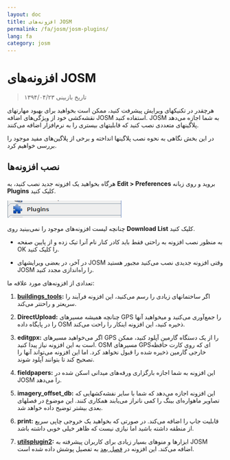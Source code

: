 ```yaml
---
layout: doc
title: افزونه‌های JOSM
permalink: /fa/josm/josm-plugins/
lang: fa
category: josm
---
```


افزونه‌های JOSM
============

> تاریخ بازبینی ۱۳۹۴/۰۴/۲۳  

هرچقدر در تکنیکهای ویرایش پیشرفت کنید، ممکن است بخواهید برای بهبود مهارتهای نقشه‌کشی خود از ویژگی‌های اضافه JOSM استفاده کنید. JOSM به شما اجازه می‌دهد پلاگینهای متعددی نصب کنید که قابلیتهای بیستری را به نرم‌افزار اضافه می‌کنند.  

در این بخش نگاهی به نحوه نصب پلاگینها انداخته و برخی از پلاگین‌های مفید موجود را بررسی خواهیم کرد.

نصب افزونه‌ها
-------------------
هرگاه بخواهید یک افزونه جدید نصب کنید، به **Edit \> Preferences** بروید و روی زبانه **Plugins** کلیک کنید.  

![Plugins][]

چنانچه لیست افزونه‌های موجود را نمی‌بینید روی **Download List** کلیک کنید.  
- به منظور نصب افزونه به راحتی فقط باید کادر کنار نام آنرا تیک زده و از پایین صفحه OK را کلیک کنید.  
* در آخر، در بعضی ویرایشهای JOSM وقتی افزونه جدیدی نصب می‌کنید مجبور هستید JOSM را راه‌اندازی مجدد کنید.

تعدادی از افزونه‌های مورد علاقه ما:

1. **[buildings_tools](/fa/josm/josm-more-plugins/#the-buildings-tools-plugin):** اگر ساختمانهای زیادی را رسم می‌کنید، این افزونه فرآیند را سریعتر و راحتتر می‌کند.  

2. **DirectUpload:** چنانچه همیشه مسیرهای GPS را جمع‌آوری می‌کنید و میخواهید آنها را در پایگاه داده OSM ذخیره کنید، این افزونه اینکار را راحت می‌کند.  

3. **editgpx:** اگر می‌خواهید مسیرهای GPS را از یک دستگاه گارمین آپلود کنید، ممکن است به این افزونه نیاز پیدا کنید. OSM مسیرهای GPSای که روی کارت حافظه خارجی گارمین ذخیره شده را قبول نخواهد کرد. اما این افزونه می‌تواند آنها را تصحیح کند تا بتوانند آپلود شوند.  

4. **fieldpapers:** این افزونه به شما اجازه بارگزاری ورقه‌های میدانی اسکن شده در JOSM را می‌دهد.  

5. **imagery_offset_db:** این افزونه اجازه می‌دهد که شما با سایر نفشه‌کشهایی که تصاویر ماهواره‌ای بینگ را کمی ناتراز می‌یابند همکاری کنند. این موضوع در فصلهای بعدی بیشتر توضیح داده خواهد شد.  

6. **print:** قابلیت جاپ را اضافه می‌کند. در صورتی که بخواهید یک خروجی چاپی سریع از منطقه داشته باشید اما نیازی نیست که ظاهر خیلی خوبی داشته باشد.  

7. **[utilsplugin2](/fa/josm/josm-more-plugins/#more-selection-tools):** ابزارها و منوهای بسیار زیادی برای کاربران پیشرفته به JOSM اضافه می‌کند. این افزونه در [فصل بعد](/fa/josm/josm-more-plugins) به تفصیل پوشش داده شده است.  



<!-- The remainder of this section needs to be edited, and/or moved to other sections,
    commenting it out for now


- [Mirrored Download]({{site.baseurl}}/en/beginner/josm-plugins/#mirrored-download) (allows you to download more OSM data)
- [Direct Upload]({{site.baseurl}}/en/beginner/josm-plugins/#direct-upload) (allow you to upload GPS tracks)
- [Editgpx]({{site.baseurl}}/en/beginner/josm-plugins/#edit-gpx) (allows you to edit GPX files)
- [Print]({{site.baseurl}}/en/beginner/josm-plugins/#print)

ما همچنین پیشنهاد می‌کنیم که افزونه‌های زیر که در سایر فصلها شرح داده شده‌اند را 
دانلود کنید:

- FieldPapers
- Buildings\_tool
- Utilsplugin2

![Restart JOSM][]

کلیک روی “Restart JOSM” را امتحان کنید و ببینید که برنامه خودش را دوباره بارگزاری میکند.

Mirrored Download
-----------------

![Mirrored Download][]

__Mirrored Download__ دانلود داده‌های OSM 
را سرعت می‌بخشد. به جای دریافت داده‌ها از سرور 
مرکزی OSM، اجازه دریافت از یک سرور "آینه‌ای" که دقیقاً 
شبیه همان داده را دارد ولی سرعت دسترسی بیشتری دارد، را میدهد.

به محض نصب افزونه (و پس از راه‌اندازی مجدد JOSM) گزینه 
جدید "Download from OSM mirror..." را تحت منوی File می‌بینید 

![Download from OSM Mirror][]

روش دانلود داده دقیقاً شبیه همان فرآیندی‌ست که قبلاً یاد گرفته‌اید 
اما خیلی سریعتر می‌باشد!

Direct Upload
-------------

![Direct Upload][]

__DirectUpload__  مسیرهای GPX ضبط شده را مستقیماً از 
درون JOSM به OSM آپلود می‌کند (اطلاعات بیشتر در **قسمت** ضمیمه موجود است). با 
نصب افزونه (و راه‌اندازی مجدد JOSM)، گزینه 
جدید “Upload traces” تحت منوی “Tools” می‌بینید.

![Upload Traces Item][]

با کلیک روی “Upload Traces” پنجره زیر نمایش داده می‌شود:

![Upload Traces Window][]

کلمات کلیدی (مجزا شده توسط ویرگول و بدون فاصله) را که به 
مسیر GPS شما مرتبط می‌باشد را در کادر "Tags (comma delimited)" وارد کنید. برای مثال،
"کشور،ناحیه،شهر،محله،نام خیابان". سپس درباره 
تگ‌هایتان توضیحی بدهید. یک لیست پائین افتادنی به شما اجازه می‌دهد تا از 
تگها و توضیحات قبلی انتخاب کنید. در آخر، انتخاب کنید چه نوع قابلیت دیدنی برای مسیری که آپلود می‌کنید 
در نظر دارید. چهار سطح مختلف از خصوصی گرفته تا 
تعریف نشده وجود دارد (همه موارد در بخش [ضمیمه]{{site.baseurl}}/learnosm/en/ توضیح داده شده‌اند).

روی Upload Trace.کلیک کنید. چنانچه به حساب کاربری OSM خود متصل نیستید 
بایستی متصل شوید.

در صورت موفقیت‌آمیز بودن آپلود، پیغام "OK" نمایش داده می‌شود.
و کلید “Upload Trace” غیرقابل کلیک می‌شود. اطلاعات بیشتر 
راجع به این افزونه و GPSهای آپلود شده در [پیوست]({{site.baseurl}}/learnosm/fa/) موجود می‌باشد.

ویرایش GPX
--------

![Edit Gpx][]

**EditGpx** به شما اجازه میدهد تا یک مسیر GPX ضبط شده را 
قبل از ارسال آن به OSM آماده کنید. بیشتر مسیرهای ضبط شده دارای قسمتهایی هستند که تمایل دارید 
آنها را حذف کنید. بنابراین، این افزونه این نقاط از مسیر را 
به سرعت حذف می‌کند و نیز جهت حفظ ناشناس بودن ساعت را نیز پاک می‌کند.

با نصب این افزونه (و شروع مجدد OSM) این 
ابزار جدید را در طرف چپ می‌بینید.

![Edit Gpx Tool Icon][]

1. فایل GPX را در JOSM ذخیره کنید!

![Open GPX File][]

2. دکمه جدید را در منوی طرف چپ بزنید 

![Edit Gpx Tool Icon][]

و داده‌های GPX در یک لایه جدید به نام EditGpx وارد می‌شود. هر گره 
در مسیر به رنگ زرد مشخص می‌شود.

![GPX Nodes All][]

3. حالا نقاط (با کلیک رو آنها) و یا محوطه‌هایی را (با کشیدن یک مستطیل 
دور آنها) که می‌خواهید حذف کنید علامت گذاری کنید. علامت زرد 
رنگ باید ناپدید شود.

![GPX Nodes Selected][]

4. روی اسم لایه راست کلیک کنید و \<\<Convert to GPX layer\>\> را 
از منو انتخاب کنید.

5. حالا می‌توانید لایه GPX را به عنوان یک فایل ذخیره کنید یا داده‌های آنرا به 
OSM ارسال نمایید (مثلاً با استفاده از 
افزونه [DirectUpload](http://josm.openstreetmap.de/wiki/Plugins)).

چاپ
-----

![Print Plugin][]

اگر یک نسخه چاپی سریع در حین ویرایش نقشه 
در JOSM بخواهید، افزونه __print plugin__ را نصب کنید. اگرچه نمی‌توانید 
با آنچه چاپ می‌شود کارهای خلاقانه‌ای انجام دهید، اما این روشی سریع 
و آسان برای چاپ است. به محض نصب افزونه، گزینه جدید 
“Print...” در منوی File آشکار می‌شود.

![Print Menu Item][]

با کلیک روی این گزینه کادر محاوره‌ای چاپ باز می‌شود که شبیه این است:

![Print Dialog][]

در اینجا می‌توانید تنظیمات چاپ را تغییر دهید. اگر هیچ چیز 
روی صفحه نمی‌بینید، مربع کنار “Map Preview” را علامت بزنید. بزرگنمایی را 
با تغییر عدد داخل کادر “Scale” کم و زیاد کنید. میزان وضوح 
را با تغییر عدد کادر “ppi” افزایش دهید. پس از اتمام 
تغییرات روی “Print” کلیک کنید.

خلاصه
-------

اینها چند افزونه کاربردی بودند که برای JOSM موجود است. برای پیدا 
کردن افزونه‌های فراوان دیگر احساس راحتی کرده و بگردید. همانطور که قبلاً دیدید، 
منوی تنظیمات توضیح کوتاهی درباره هر افزونه دارد و می‌توانید 
صفحه وبسایتی را با کلیک روی "More Info..." کنار هر افزونه باز کنید که در آن  اطلاعات کاملی 
درباره آن افزونه می‌دهد.

![More Info Link][]

موفق باشید!

ضمیمه
--------

جزئیات DirectUpload
--------------------

![Direct Upload Plugin][]

افزودن فایلهای GPS به سرور OSM به چندین 
دلیل مفید است.
__اگر نمی‌خواهید فایل GPX شما توسط دیگران دیده شود مجبور نیستید این بخش را بخوانید. براحتی می‌توانید فایلهای GPXتان را در  JOSM ببینید و همانجا آنها را در رایانه خود ذخیره کنید)
قبل از هر چیز، مسیرهای GPS راحتترین راه جمع‌آوری داده و 
آدرس‌دهی جغرافیایی عوارض در OSM هستند. [Aerial Imagery](/fa/josm/aerial-imagery/) را ببینید.
دستگاه GPS دقت بسیار بیشتری نسبت به تصاویر ماهواره‌ای دارد و بنابراین
ابزار مفیدی جهت بررسی میزان افست تصاویر ماهواره میتواند باشد. استفاده از مسیرهای GPS فراوان
(هرچه تعداد مسیر بیشتر باشد توانایی تشخیص
صحت موقعیت زمینی بیشتر خواهد بود) به شما اجازه می‌دهد تا تعیین کنید که آیا 
تصاویر زمینه ناتراز قرار دارند یا خیر.

آپلود کردن مسیرها به سرور اجازه به اشتراک گزاری اطلاعات بیشتر را می‌دهد.
افرادی که دسترسی به بررسی میدانی ندارند
چونکه در آن منطقه زندگی نمی‌کنند و دسترسی به دستگاه GPS
ندارند را به آسانی قادر می‌سازد تا در دیجیتالی کردن شرکت کنند. دو روش برای آپلود 
مسیرها وجود دارد: ۱) افزونه JOSM یا ۲) وبسایت اصلی OSM.

> نکته: نقاط بین‌راهی را نمی‌توان مستقیماْ به پایگاه داده OSM آپلود کرد.
> با این حال، می‌توان آنها را به مسیر تبدیل و به طور موقت آپلود نمود،
> مثلاْ، به عنوان پس‌زمینه اشیاء در Potlatch نمایش داده شوند.

بعد از باز کردن فایل GPXتان در JOSM و کلیک بر روی آن به 
"Tools" رفته و "Upload traces" را کلیک کنید. فایل GPX را شرح دهید،
 چندین برچسب برای آن بنویسید و قابلیت دیده شدن آنرا مشخص کنید. برای قابلیت دیده شدن، می‌توانید انتخاب کنید که آیا
 خصوصی (private)، قابل ردیابی (trackable)، عمومی (public) و یا قابل شناسایی (identifable) است.

1. **قابل شناسایی**: ردیابی شما به طور عمومی در 
    قسمت مسیرهای GPS و لیست مسیرهای GPS عمومی نشان داده می‌شود. سایر کاربران می‌توانند
    مسیر خام ردیابی شده را دانلود کرده و آنرا با نام کاربری شما پیوند دهند. برچسب زمان
    مسیر نیز از طریق GPS API عمومی در دسترس
     خواهد بود.

2. **عمومی**: ردیابی شما به طور عمومی در مسیرهای GPSتان 
    و در لیست مسیرهای GPS عمومی نشان داده می‌شود. کاربران دیگر هنوز قادر به 
    دانلود مسیر خام از فهرست ردیابی‌های عمومی هستند و هر برچسب زمانی
    که درون آن وجود دارد، هستند. با این حال، داده‌های نشان داده شده در API به
    به صفحه مسیرها و همچنین برچسبهای زمانی موجود ارجاع نمی‌دهند، هرچند نقاط
    برحسب زمان مرتب شده‌اند.

1.  **قابل ردیابی**: مسیر شما در هیچ 
    لیست عمومی نمایش داده نخواهد شد، اما نقاط ردیابی از طریق
    GPS API عمومی **همراه با برچسبهای زمانی** در دسترس خواهد بود. کاربران دیگر قادر به 
    دانلود نقاط مسیر هستند اما با شما ارتباطی نخواهد 
    داشت.

2. **خصوصی**: ردیابی در هیچ لیست عمومی
     نمایش داده نخواهد شد. نقاط مسیر به ترتیب زمانی از طریق
    GPS API عمومی **بدون برچسبهای زمانی** در دسترس خواهند بود.

![DirectUpload Traces Options][]

آپلود مسیرهای GPS به صورت آنلاین
---------------------------

1. به
 [http://www.openstreetmap.org/](http://www.openstreetmap.org/) بروید و وارد شوید.

2. "GPS Traces" که در بنر طرف جپ قرار دارد را انتخاب کنید.

![Left Banner][]

3. گزینه
[upload a trace](http://www.openstreetmap.org/trace/create) را انتخاب کنید.
در اینجا می‌توانید **See just your traces** را نیز ببینید تا مسیرهای GPS پیشین را مرور کنید.  

4. با استفاده از "Choose File" فایل خود را پیدا کنید. در 
کادر توضیح برای آن نام گذاشته چند تگ به آن بدهید و نوع دیده شدن آنرا انتخاب کنید.
اگر تعداد زیادی فایل gpx. دارید می‌توانید آنها را در یک زیپ فشرده کرده و
آپلود کنید. با آن به مثابه یک فایل بزرگ gpx رفتار شده و تنها یک مدخل در 
لیست مسیرها برای آن ایجاد می‌شود. 

![Online Upload Traces Options][]

5. *آپلود* را کلیک کنید.

  فایل در سرور OSM آپلود می‌شود تا در آنجا 
در صف فایلهای منتظر اضافه شدن به پایگاه داده قرار گیرد.

[Plug Icon]: /images/josm/josm-plugins_image00_plug-icon.png
[Restart JOSM]: /images/josm/josm-plugins_image01_restart-josm.png
[Mirrored Download]: /images/josm/josm-plugins_image02_mirrored_download.png
[Download from OSM Mirror]: /images/josm/josm-plugins_image03_download-from-osm-mirror.png
[Direct Upload]: /images/josm/josm-plugins_image04_direct-upload.png
[Upload Traces Item]: /images/josm/josm-plugins_image05_upload-traces-item.png
[Upload Traces Window]: /images/josm/josm-plugins_image06_upload-traces-window.png
[Edit Gpx]: /images/josm/josm-plugins_image07_edit-gpx.png
[Edit Gpx Tool Icon]: /images/josm/josm-plugins_image08_edit-gpx-tool-icon.png 
[Open GPX File]: /images/josm/josm-plugins_image09_open-gpx-file.png
[GPX Nodes All]: /images/josm/josm-plugins_image10_gpx-nodes-all.png
[GPX Nodes Selected]: /images/josm/josm-plugins_image11_gpx-nodes-selected.png
[Print Plugin]: /images/josm/josm-plugins_image12_print-plugin.png
[Print Menu Item]: /images/josm/josm-plugins_image13_print-menu.png
[Print Dialog]: /images/josm/josm-plugins_image14_print-dialog.png
[More Info Link]: /images/josm/josm-plugins_image15_more-info-link.png
[Direct Upload Plugin]: /images/josm/josm-plugins_image16_direct-upload-plugin.png
[DirectUpload Traces Options]: /images/josm/josm-plugins_image17_directupload-traces.png
[Left Banner]: /images/josm/josm-plugins_image18_left-banner.png
[Online Upload Traces Options]: /images/josm/josm-plugins_image19_online-upload-traces.png

-->


[Plugins]: /images/josm/josm-plugins_image00_plug-icon.png
